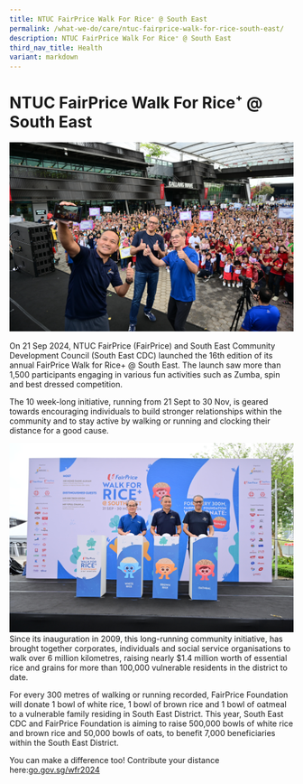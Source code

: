```yaml
---
title: NTUC FairPrice Walk For Rice⁺ @ South East
permalink: /what-we-do/care/ntuc-fairprice-walk-for-rice-south-east/
description: NTUC FairPrice Walk For Rice⁺ @ South East
third_nav_title: Health
variant: markdown
---
```

NTUC FairPrice Walk For Rice⁺ @ South East
============================

![Walk For Rice Launch 2024](/images/What%20We%20Do/Health/IMG_4236.jpg)

On 21 Sep 2024, NTUC FairPrice (FairPrice) and South East Community Development Council (South East CDC) launched the 16th edition of its annual FairPrice Walk for Rice+ @ South East. The launch saw more than 1,500 participants engaging in various fun activities such as Zumba, spin and best dressed competition. 


The 10 week-long initiative, running from 21 Sept to 30 Nov, is geared towards encouraging individuals to build stronger relationships within the community and to stay active by walking or running and clocking their distance for a good cause.

![](/images/What%20We%20Do/Health/IMG_4180.jpg)
Since its inauguration in 2009, this long-running community initiative, has brought together corporates, individuals and social service organisations to walk over 6 million kilometres, raising nearly $1.4 million worth of essential rice and grains for more than 100,000 vulnerable residents in the district to date.


For every 300 metres of walking or running recorded, FairPrice Foundation will donate 1 bowl of white rice, 1 bowl of brown rice and 1 bowl of oatmeal to a vulnerable family residing in South East District. This year, South East CDC and FairPrice Foundation is aiming to raise 500,000 bowls of white rice and brown rice and 50,000 bowls of oats, to benefit 7,000 beneficiaries within the South East District.

You can make a difference too! Contribute your distance here:[go.gov.sg/wfr2024](go.gov.sg/wfr2024)